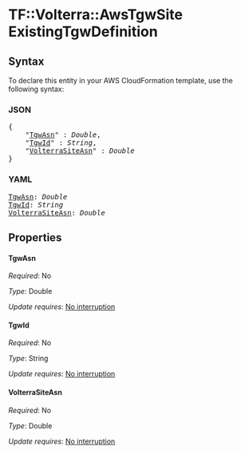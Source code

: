 # TF::Volterra::AwsTgwSite ExistingTgwDefinition

## Syntax

To declare this entity in your AWS CloudFormation template, use the following syntax:

### JSON

<pre>
{
    "<a href="#tgwasn" title="TgwAsn">TgwAsn</a>" : <i>Double</i>,
    "<a href="#tgwid" title="TgwId">TgwId</a>" : <i>String</i>,
    "<a href="#volterrasiteasn" title="VolterraSiteAsn">VolterraSiteAsn</a>" : <i>Double</i>
}
</pre>

### YAML

<pre>
<a href="#tgwasn" title="TgwAsn">TgwAsn</a>: <i>Double</i>
<a href="#tgwid" title="TgwId">TgwId</a>: <i>String</i>
<a href="#volterrasiteasn" title="VolterraSiteAsn">VolterraSiteAsn</a>: <i>Double</i>
</pre>

## Properties

#### TgwAsn

_Required_: No

_Type_: Double

_Update requires_: [No interruption](https://docs.aws.amazon.com/AWSCloudFormation/latest/UserGuide/using-cfn-updating-stacks-update-behaviors.html#update-no-interrupt)

#### TgwId

_Required_: No

_Type_: String

_Update requires_: [No interruption](https://docs.aws.amazon.com/AWSCloudFormation/latest/UserGuide/using-cfn-updating-stacks-update-behaviors.html#update-no-interrupt)

#### VolterraSiteAsn

_Required_: No

_Type_: Double

_Update requires_: [No interruption](https://docs.aws.amazon.com/AWSCloudFormation/latest/UserGuide/using-cfn-updating-stacks-update-behaviors.html#update-no-interrupt)

